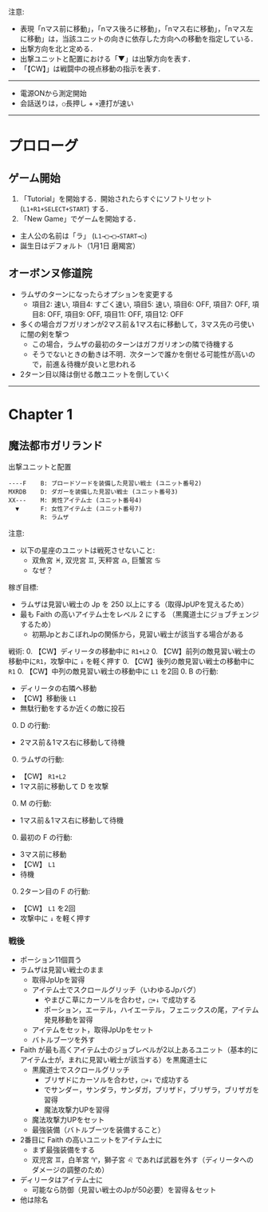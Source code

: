 注意:
* 表現「nマス前に移動」，「nマス後ろに移動」，「nマス右に移動」，「nマス左に移動」は，当該ユニットの向きに依存した方向への移動を指定している．
* 出撃方向を北と定める．
* 出撃ユニットと配置における「▼」は出撃方向を表す．
* 「【CW】」は戦闘中の視点移動の指示を表す．

--------

* 電源ONから測定開始
* 会話送りは，`○`長押し + `×`連打が速い

--------
# プロローグ

## ゲーム開始
1. 「Tutorial」を開始する．開始されたらすぐにソフトリセット (`L1+R1+SELECT+START`) する．
2. 「New Game」でゲームを開始する．
  * 主人公の名前は「ラ」 (`L1→□→□→START→○`)
  * 誕生日はデフォルト（1月1日 磨羯宮）

## オーボンヌ修道院
* ラムザのターンになったらオプションを変更する
  * 項目2: 速い, 項目4: すごく速い, 項目5: 速い, 項目6: OFF, 項目7: OFF, 項目8: OFF, 項目9: OFF, 項目11: OFF, 項目12: OFF
* 多くの場合ガフガリオンが2マス前＆1マス右に移動して，3マス先の弓使いに闇の剣を撃つ
    * この場合，ラムザの最初のターンはガフガリオンの隣で待機する
    * そうでないときの動きは不明．次ターンで誰かを倒せる可能性が高いので，前進＆待機が良いと思われる
* 2ターン目以降は倒せる敵ユニットを倒していく

--------
# Chapter 1

## 魔法都市ガリランド
出撃ユニットと配置
```
----F    B: ブロードソードを装備した見習い戦士 (ユニット番号2)
MXRDB    D: ダガーを装備した見習い戦士 (ユニット番号3)
XX---    M: 男性アイテム士 (ユニット番号4)
  ▼      F: 女性アイテム士 (ユニット番号7)
         R: ラムザ
```

注意:
* 以下の星座のユニットは戦死させないこと:
  * 双魚宮 ♓, 双児宮 ♊, 天秤宮 ♎, 巨蟹宮 ♋
  * なぜ？

稼ぎ目標:
* ラムザは見習い戦士の Jp を 250 以上にする（取得JpUPを覚えるため）
* 最も Faith の高いアイテム士をレベル 2 にする （黒魔道士にジョブチェンジするため）
  * 初期JpとおこぼれJpの関係から，見習い戦士が該当する場合がある

戦術:
0. 【CW】ディリータの移動中に `R1+L2`
0. 【CW】前列の敵見習い戦士の移動中に`R1`，攻撃中に `↓` を軽く押す
0. 【CW】後列の敵見習い戦士の移動中に `R1`
0. 【CW】中列の敵見習い戦士の移動中に `L1` を2回
0. B の行動:
  * ディリータの右隣へ移動
  * 【CW】移動後 `L1`
  * 無駄行動をするか近くの敵に投石
0. D の行動:
  * 2マス前＆1マス右に移動して待機
0. ラムザの行動:
  * 【CW】 `R1+L2`
  * 1マス前に移動して D を攻撃
0. M の行動:
  * 1マス前＆1マス右に移動して待機
0. 最初の F の行動:
  * 3マス前に移動
  * 【CW】 `L1`
  * 待機
0. 2ターン目の F の行動:
  * 【CW】 `L1` を2回
  * 攻撃中に `↓` を軽く押す

### 戦後
* ポーション11個買う
* ラムザは見習い戦士のまま
  * 取得JpUpを習得
  * アイテム士でスクロールグリッチ（いわゆるJpバグ）
    * やまびこ草にカーソルを合わせ，`□+↓` で成功する
    * ポーション，エーテル，ハイエーテル，フェニックスの尾，アイテム発見移動を習得
  * アイテムをセット，取得JpUpをセット
  * バトルブーツを外す
* Faith が最も高くアイテム士のジョブレベルが2以上あるユニット（基本的にアイテム士が，まれに見習い戦士が該当する）を黒魔道士に
  * 黒魔道士でスクロールグリッチ
    * ブリザドにカーソルを合わせ，`□+↓` で成功する
    * でサンダー，サンダラ，サンダガ，ブリザド，ブリザラ，ブリザガを習得
    * 魔法攻撃力UPを習得
  * 魔法攻撃力UPをセット
  * 最強装備（バトルブーツを装備すること）
* 2番目に Faith の高いユニットをアイテム士に
  * まず最強装備をする
  * 双児宮 ♊，白羊宮 ♈，獅子宮 ♌ であれば武器を外す（ディリータへのダメージの調整のため）
* ディリータはアイテム士に
  * 可能なら防御（見習い戦士のJpが50必要）を習得＆セット
* 他は除名